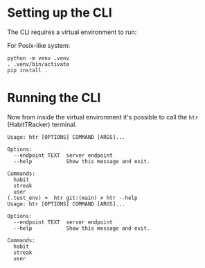 # Setting up the CLI

The CLI requires a virtual environment to run:

For Posix-like system:

```commandline
python -m venv .venv
. .venv/bin/activate
pip install .
```

# Running the CLI
Now from inside the virtual environment it's possible to call the `htr` (HabitTRacker) terminal.

```commandline
Usage: htr [OPTIONS] COMMAND [ARGS]...

Options:
  --endpoint TEXT  server endpoint
  --help           Show this message and exit.

Commands:
  habit
  streak
  user
(.test_env) ➜  htr git:(main) ✗ htr --help
Usage: htr [OPTIONS] COMMAND [ARGS]...

Options:
  --endpoint TEXT  server endpoint
  --help           Show this message and exit.

Commands:
  habit
  streak
  user
```

